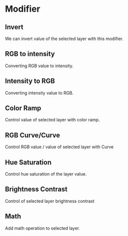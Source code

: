 # Modifier

## Invert

We can invert value of the selected layer with this modifier.

## RGB to intensity

Converting RGB value to intensity.

## Intensity to RGB

Converting intensity value to RGB.

## Color Ramp

Control value of selected layer with color ramp.

## RGB Curve/Curve

Control RGB value / value of selected layer with Curve

## Hue Saturation

Control hue saturation of the layer value.

## Brightness Contrast

Control of selected layer brightness contrast

## Math

Add math operation to selected layer.